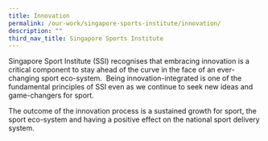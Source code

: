 ```yaml
---
title: Innovation
permalink: /our-work/singapore-sports-institute/innovation/
description: ""
third_nav_title: Singapore Sports Institute
---
```


Singapore Sport Institute (SSI) recognises that embracing innovation is a critical component to stay ahead of the curve in the face of an ever-changing sport eco-system.  Being innovation-integrated is one of the fundamental principles of SSI even as we continue to seek new ideas and game-changers for sport.

The outcome of the innovation process is a sustained growth for sport, the sport eco-system and having a positive effect on the national sport delivery system.